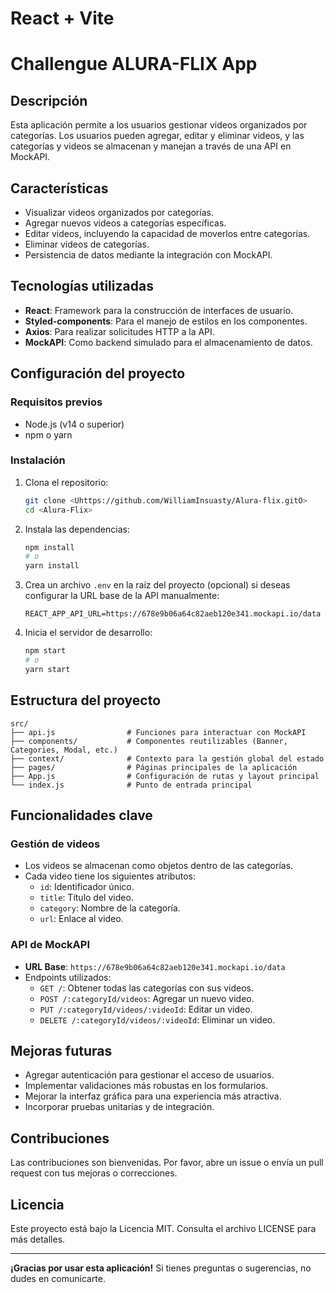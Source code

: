 # React + Vite

# Challengue ALURA-FLIX App

## Descripción
Esta aplicación permite a los usuarios gestionar videos organizados por categorías. Los usuarios pueden agregar, editar y eliminar videos, y las categorías y videos se almacenan y manejan a través de una API en MockAPI.

## Características
- Visualizar videos organizados por categorías.
- Agregar nuevos videos a categorías específicas.
- Editar videos, incluyendo la capacidad de moverlos entre categorías.
- Eliminar videos de categorías.
- Persistencia de datos mediante la integración con MockAPI.

## Tecnologías utilizadas
- **React**: Framework para la construcción de interfaces de usuario.
- **Styled-components**: Para el manejo de estilos en los componentes.
- **Axios**: Para realizar solicitudes HTTP a la API.
- **MockAPI**: Como backend simulado para el almacenamiento de datos.

## Configuración del proyecto

### Requisitos previos
- Node.js (v14 o superior)
- npm o yarn

### Instalación
1. Clona el repositorio:
   ```bash
   git clone <Uhttps://github.com/WilliamInsuasty/Alura-flix.gitO>
   cd <Alura-Flix>
   ```

2. Instala las dependencias:
   ```bash
   npm install
   # o
   yarn install
   ```

3. Crea un archivo `.env` en la raíz del proyecto (opcional) si deseas configurar la URL base de la API manualmente:
   ```env
   REACT_APP_API_URL=https://678e9b06a64c82aeb120e341.mockapi.io/data
   ```

4. Inicia el servidor de desarrollo:
   ```bash
   npm start
   # o
   yarn start
   ```

## Estructura del proyecto
```
src/
├── api.js                # Funciones para interactuar con MockAPI
├── components/           # Componentes reutilizables (Banner, Categories, Modal, etc.)
├── context/              # Contexto para la gestión global del estado
├── pages/                # Páginas principales de la aplicación
├── App.js                # Configuración de rutas y layout principal
└── index.js              # Punto de entrada principal
```

## Funcionalidades clave

### Gestión de videos
- Los videos se almacenan como objetos dentro de las categorías.
- Cada video tiene los siguientes atributos:
  - `id`: Identificador único.
  - `title`: Título del video.
  - `category`: Nombre de la categoría.
  - `url`: Enlace al video.

### API de MockAPI
- **URL Base**: `https://678e9b06a64c82aeb120e341.mockapi.io/data`
- Endpoints utilizados:
  - `GET /`: Obtener todas las categorías con sus videos.
  - `POST /:categoryId/videos`: Agregar un nuevo video.
  - `PUT /:categoryId/videos/:videoId`: Editar un video.
  - `DELETE /:categoryId/videos/:videoId`: Eliminar un video.

## Mejoras futuras
- Agregar autenticación para gestionar el acceso de usuarios.
- Implementar validaciones más robustas en los formularios.
- Mejorar la interfaz gráfica para una experiencia más atractiva.
- Incorporar pruebas unitarias y de integración.

## Contribuciones
Las contribuciones son bienvenidas. Por favor, abre un issue o envía un pull request con tus mejoras o correcciones.

## Licencia
Este proyecto está bajo la Licencia MIT. Consulta el archivo LICENSE para más detalles.

---
**¡Gracias por usar esta aplicación!** Si tienes preguntas o sugerencias, no dudes en comunicarte.

